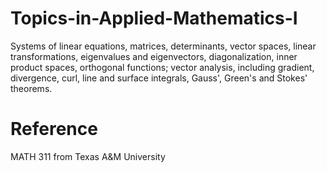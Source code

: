 # Topics-in-Applied-Mathematics-I
Systems of linear equations, matrices, determinants, vector spaces, linear transformations, eigenvalues and eigenvectors, diagonalization, inner product spaces, orthogonal functions; vector analysis, including gradient, divergence, curl, line and surface integrals, Gauss', Green's and Stokes' theorems.

# Reference
MATH 311 from Texas A&M University
